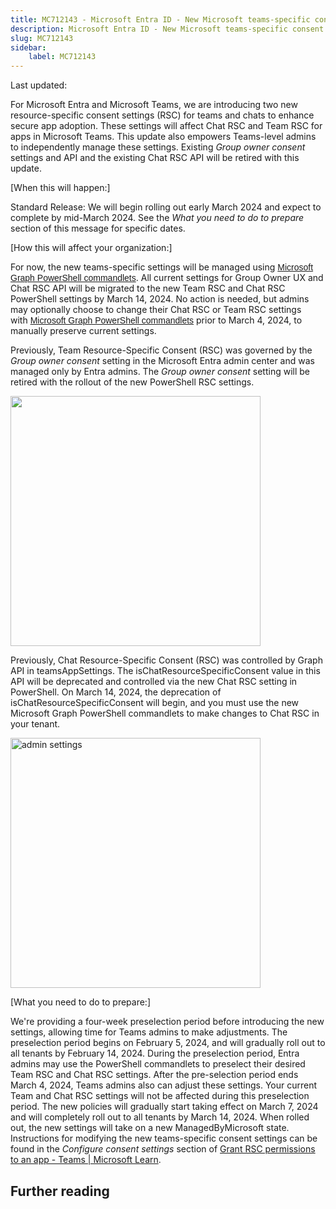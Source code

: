 ```yaml
---
title: MC712143 - Microsoft Entra ID - New Microsoft teams-specific consent settings
description: Microsoft Entra ID - New Microsoft teams-specific consent settings
slug: MC712143
sidebar:
    label: MC712143
---
```



Last updated: 

<p>For Microsoft Entra and Microsoft Teams, we are introducing two new resource-specific consent settings (RSC) for teams and chats to enhance secure app adoption. These settings will affect Chat RSC and Team RSC for apps in Microsoft Teams. This update also empowers Teams-level admins to independently manage these settings. Existing <i>Group owner consent </i>settings and API and the existing Chat RSC API will be retired with this update.&nbsp;</p><p>[When this will happen:]</p><p>Standard Release: We will begin rolling out early March 2024 and expect to complete by mid-March 2024. See the <i>What you need to do to prepare</i> section of this message for specific dates.<br></p><p>[How this will affect your organization:]
</p><p>For now, the new teams-specific settings will be managed using <a href="https://learn.microsoft.com/microsoftteams/platform/graph-api/rsc/grant-resource-specific-consent#configure-consent-settings" target="_blank" style="font-family: sans-serif; font-weight: 400; background-color: rgb(255, 255, 255);">Microsoft Graph PowerShell commandlets</a>. All current settings for Group Owner UX and Chat RSC API will be migrated to the new Team RSC and Chat RSC PowerShell settings by March 14, 2024. No action is needed, but admins may optionally choose to change their Chat RSC or Team RSC settings with&nbsp;<a href="https://learn.microsoft.com/microsoftteams/platform/graph-api/rsc/grant-resource-specific-consent#configure-consent-settings" target="_blank" style="font-family: sans-serif; font-weight: 400; background-color: rgb(255, 255, 255);">Microsoft Graph PowerShell commandlets</a> prior to March 4, 2024, to manually preserve current settings.<br></p><p>Previously, Team Resource-Specific Consent (RSC) was governed by the <i>Group owner consent</i> setting in the Microsoft Entra admin center and was managed only by Entra admins. The <i>Group owner consent</i> setting will be retired with the rollout of the new PowerShell RSC settings.</p><p><img src="https://img-prod-cms-rt-microsoft-com.akamaized.net/cms/api/am/imageFileData/RW1hosm?ver=9b68" style="width: 400px; alt=" admin="" settings"=""><br></p><p>Previously, Chat Resource-Specific Consent (RSC) was controlled by Graph API in teamsAppSettings. The isChatResourceSpecificConsent value in this API will be deprecated and controlled via the new Chat RSC setting in PowerShell. On March 14, 2024, the deprecation of isChatResourceSpecificConsent will begin, and you must use the new Microsoft Graph PowerShell commandlets to make changes to Chat RSC in your tenant.&nbsp;</p><p><img src="https://img-prod-cms-rt-microsoft-com.akamaized.net/cms/api/am/imageFileData/RW1hosl?ver=ec1a" style="width: 400px;" alt="admin settings"><br></p><p>[What you need to do to prepare:]</p><p>We're providing a four-week preselection period before introducing the new settings, allowing time for Teams admins to make adjustments. The preselection period begins on February 5, 2024, and will gradually roll out to all tenants by February 14, 2024. During the preselection period, Entra admins may use the PowerShell commandlets to preselect their desired Team RSC and Chat RSC settings. After the pre-selection period ends March 4, 2024, Teams admins also can adjust these settings. Your current Team and Chat RSC settings will not be affected during this preselection period. The new policies will gradually start taking effect on March 7, 2024 and will completely roll out to all tenants by March 14, 2024. When rolled out, the new settings will take on a new ManagedByMicrosoft state. Instructions for modifying the new teams-specific consent settings can be found in the <i>Configure consent settings</i> section of&nbsp;<a href="https://learn.microsoft.com/microsoftteams/platform/graph-api/rsc/grant-resource-specific-consent#configure-consent-settings" target="_blank">Grant RSC permissions to an app - Teams | Microsoft Learn</a>.</p>

## Further reading
